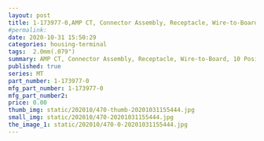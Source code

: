 ```yaml
---
layout: post
title: 1-173977-0,AMP CT, Connector Assembly, Receptacle, Wire-to-Board, 10 Position, 2mm [.079in] Centerline, Insulation Displacement Crimp (IDC), 1 Rows, Natural
#permalink: 
date: 2020-10-31 15:50:29
categories: housing-terminal
tags:  2.0mm(.079")
summary: AMP CT, Connector Assembly, Receptacle, Wire-to-Board, 10 Position, 2mm [.079in] Centerline, Insulation Displacement Crimp (IDC), 1 Rows, Natural, 28-26AWG
published: true 
series: MT
part_number: 1-173977-0
mfg_part_number: 1-173977-0
mfg_part_number2: 
price: 0.00
thumb_img: static/202010/470-thumb-20201031155444.jpg
small_img: static/202010/470-20201031155444.jpg
the_image_1: static/202010/470-0-20201031155444.jpg
---
```



